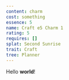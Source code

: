 ```yaml
---
content: charm
cost: something
essence: 5
name: Craft e5 Charm 1
rating: 5
requires: []
splat: Second Sunrise
trait: Craft
tree: Planner
---
```


Hello **world**!
